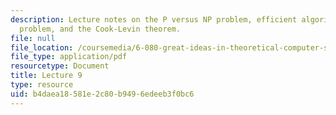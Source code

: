 ```yaml
---
description: Lecture notes on the P versus NP problem, efficient algorithms, the theorem
  problem, and the Cook-Levin theorem.
file: null
file_location: /coursemedia/6-080-great-ideas-in-theoretical-computer-science-spring-2008/b4daea18581e2c80b9496edeeb3f0bc6_lec9.pdf
file_type: application/pdf
resourcetype: Document
title: Lecture 9
type: resource
uid: b4daea18-581e-2c80-b949-6edeeb3f0bc6
---
```

